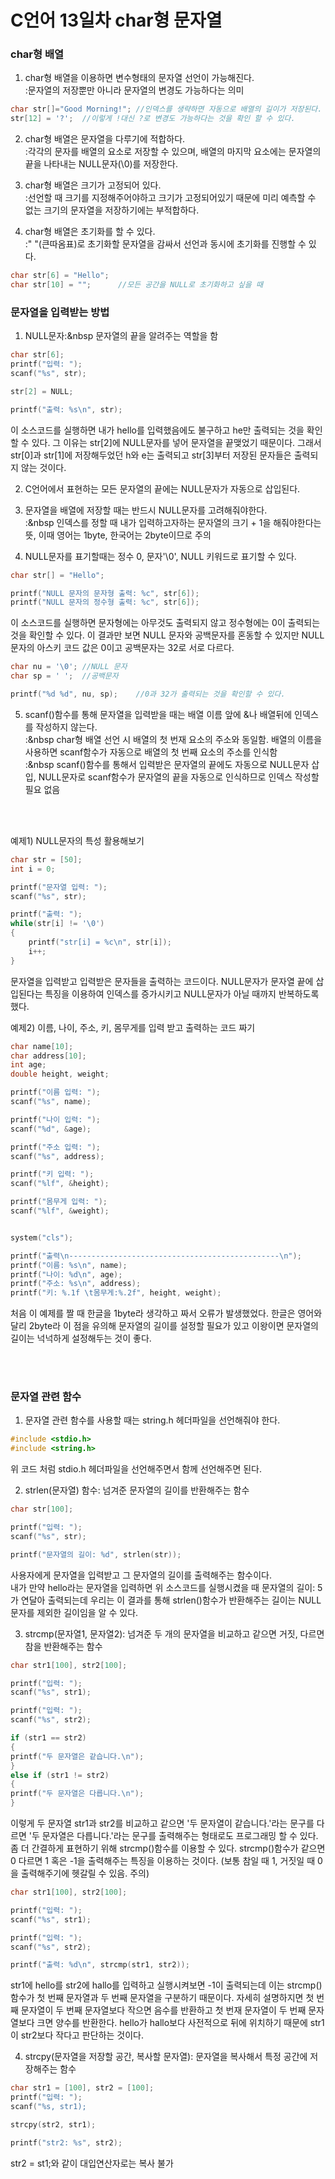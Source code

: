 <h1>C언어 13일차 char형 문자열</h1>



<h3>char형 배열</h3>


1. char형 배열을 이용하면 변수형태의 문자열 선언이 가능해진다.<br>
:문자열의 저장뿐만 아니라 문자열의 변경도 가능하다는 의미
```C
char str[]="Good Morning!";	//인덱스를 생략하면 자동으로 배열의 길이가 저장된다.
str[12] = '?';	//이렇게 !대신 ?로 변경도 가능하다는 것을 확인 할 수 있다.
```

2. char형 배열은 문자열을 다루기에 적합하다.<br>
:각각의 문자를 배열의 요소로 저장할 수 있으며, 배열의 마지막 요소에는 문자열의 끝을 나타내는 NULL문자(\0)를 저장한다.

3. char형 배열은 크기가 고정되어 있다.<br>
:선언할 때 크기를 지정해주어야하고 크기가 고정되어있기 때문에 미리 예측할 수 없는 크기의 문자열을 저장하기에는 부적합하다.

4. char형 배열은 초기화를 할 수 있다.<br>
:" "(큰따옴표)로 초기화할 문자열을 감싸서 선언과 동시에 초기화를 진행할 수 있다.<br>
```C
char str[6] = "Hello";
char str[10] = "";		//모든 공간을 NULL로 초기화하고 싶을 때
```



<h3>문자열을 입력받는 방법</h3>

1. NULL문자:&nbsp 문자열의 끝을 알려주는 역할을 함<br>
```C
char str[6];
printf("입력: ");
scanf("%s", str);

str[2] = NULL;

printf("출력: %s\n", str);
```
이 소스코드를 실행하면 내가 hello를 입력했음에도 불구하고 he만 출력되는 것을 확인할 수 있다. 그 이유는 str[2]에 NULL문자를 넣어 문자열을 끝맺었기 때문이다.
그래서 str[0]과 str[1]에 저장해두었던 h와 e는 출력되고 str[3]부터 저장된 문자들은 출력되지 않는 것이다.

2. C언어에서 표현하는 모든 문자열의 끝에는 NULL문자가 자동으로 삽입된다.

3. 문자열을 배열에 저장할 때는 반드시 NULL문자를 고려해줘야한다.<br>
:&nbsp 인덱스를 정할 때 내가 입력하고자하는 문자열의 크기 + 1을 해줘야한다는 뜻, 이때 영어는 1byte, 한국어는 2byte이므로 주의

4. NULL문자를 표기할때는 정수 0, 문자'\0', NULL 키워드로 표기할 수 있다.<br>
```C
char str[] = "Hello";

printf("NULL 문자의 문자형 출력: %c", str[6]);
printf("NULL 문자의 정수형 출력: %c", str[6]);
```
이 소스코드를 실행하면 문자형에는 아무것도 출력되지 않고 정수형에는 0이 출력되는 것을 확인할 수 있다. 이 결과만 보면 NULL 문자와 공백문자를 혼동할 수 있지만 NULL 문자의 아스키 코드 값은 0이고 공백문자는 32로 서로 다르다.
```C
char nu = '\0';	//NULL 문자
char sp = ' ';	//공백문자

printf("%d %d", nu, sp);	//0과 32가 출력되는 것을 확인할 수 있다.
```


5. scanf()함수를 통해 문자열을 입력받을 때는 배열 이름 앞에 &나 배열뒤에 인덱스를 작성하지 않는다.<br>
:&nbsp char형 배열 선언 시 배열의 첫 번재 요소의 주소와 동일함. 배열의 이름을 사용하면 scanf함수가 자동으로 배열의 첫 번째 요소의 주소를 인식함<br>
:&nbsp scanf()함수를 통해서 입력받은 문자열의 끝에도 자동으로 NULL문자 삽입, NULL문자로 scanf함수가 문자열의 끝을 자동으로 인식하므로 인덱스 작성할 필요 없음

<br><br>


예제1) NULL문자의 특성 활용해보기
```C
char str = [50];
int i = 0;

printf("문자열 입력: ");
scanf("%s", str);

printf("출력: ");
while(str[i] != '\0')
{
	printf("str[i] = %c\n", str[i]);
	i++;
}
```
문자열을 입력받고 입력받은 문자들을 출력하는 코드이다. NULL문자가 문자열 끝에 삽입된다는 특징을 이용하여 인덱스를 증가시키고 NULL문자가 아닐 때까지 반복하도록 했다.

예제2) 이름, 나이, 주소, 키, 몸무게를 입력 받고 출력하는 코드 짜기
```C
char name[10];
char address[10];
int age;
double height, weight;

printf("이름 입력: ");
scanf("%s", name);

printf("나이 입력: ");
scanf("%d", &age);

printf("주소 입력: ");
scanf("%s", address);

printf("키 입력: ");
scanf("%lf", &height);

printf("몸무게 입력: ");
scanf("%lf", &weight);


system("cls");

printf("출력\n-----------------------------------------------\n");
printf("이름: %s\n", name);
printf("나이: %d\n", age);
printf("주소: %s\n", address);
printf("키: %.1f \t몸무게:%.2f", height, weight);
```
처음 이 예제를 짤 때 한글을 1byte라 생각하고 짜서 오류가 발생했었다. 한글은 영어와 달리 2byte라 이 점을 유의해 문자열의 길이를 설정할 필요가 있고 이왕이면 문자열의 길이는 넉넉하게 설정해두는 것이 좋다.


<br><br>

<h3>문자열 관련 함수</h3>

1. 문자열 관련 함수를 사용할 때는 string.h 헤더파일을 선언해줘야 한다.
```C
#include <stdio.h>
#include <string.h>
```
위 코드 처럼 stdio.h 헤더파일을 선언해주면서 함께 선언해주면 된다.

2. strlen(문자열) 함수: 넘겨준 문자열의 길이를 반환해주는 함수
```C
char str[100];

printf("입력: ");
scanf("%s", str);

printf("문자열의 길이: %d", strlen(str));
```
사용자에게 문자열을 입력받고 그 문자열의 길이를 출력해주는 함수이다.<br>
내가 만약 hello라는 문자열을 입력하면 위 소스코드를 실행시켰을 때 문자열의 길이: 5가 연달아 출력되는데 우리는 이 결과를 통해 strlen()함수가 반환해주는 길이는 NULL문자를 제외한 길이임을 알 수 있다.

3. strcmp(문자열1, 문자열2): 넘겨준 두 개의 문자열을 비교하고 같으면 거짓, 다르면 참을 반환해주는 함수
```C
char str1[100], str2[100];

printf("입력: ");
scanf("%s", str1);

printf("입력: ");
scanf("%s", str2);

if (str1 == str2)
{
printf("두 문자열은 같습니다.\n");
}
else if (str1 != str2)
{
printf("두 문자열은 다릅니다.\n");
}
```
이렇게 두 문자열 str1과 str2를 비교하고 같으면 '두 문자열이 같습니다.'라는 문구를 다르면 '두 문자열은 다릅니다.'라는 문구를 출력해주는 형태로도 프로그래밍 할 수 있다.
좀 더 간결하게 표현하기 위해 strcmp()함수를 이용할 수 있다. strcmp()함수가 같으면 0 다르면 1 혹은 -1을 출력해주는 특징을 이용하는 것이다.
(보통 참일 때 1, 거짓일 때 0을 출력해주기에 헷갈릴 수 있음. 주의)
```C
char str1[100], str2[100];

printf("입력: ");
scanf("%s", str1);

printf("입력: ");
scanf("%s", str2);

printf("출력: %d\n", strcmp(str1, str2));
```
str1에 hello를 str2에 hallo를 입력하고 실행시켜보면 -1이 출력되는데 이는 strcmp()함수가 첫 번째 문자열과 두 번째 문자열을 구분하기 때문이다.
자세히 설명하지면 첫 번째 문자열이 두 번째 문자열보다 작으면 음수를 반환하고 첫 번재 문자열이 두 번째 문자열보다 크면 양수를 반환한다.
hello가 hallo보다 사전적으로 뒤에 위치하기 때문에 str1이 str2보다 작다고 판단하는 것이다.

4. strcpy(문자열을 저장할 공간, 복사할 문자열): 문자열을 복사해서 특정 공간에 저장해주는 함수
```C
char str1 = [100], str2 = [100];
printf("입력: ");
scanf("%s, str1);

strcpy(str2, str1);

printf("str2: %s", str2);
```
str2 = st1;와 같이 대입연산자로는 복사 불가

